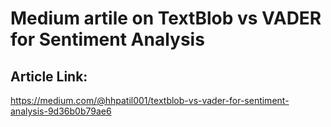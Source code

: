 # Medium artile on TextBlob vs VADER for Sentiment Analysis
## Article Link:
https://medium.com/@hhpatil001/textblob-vs-vader-for-sentiment-analysis-9d36b0b79ae6
